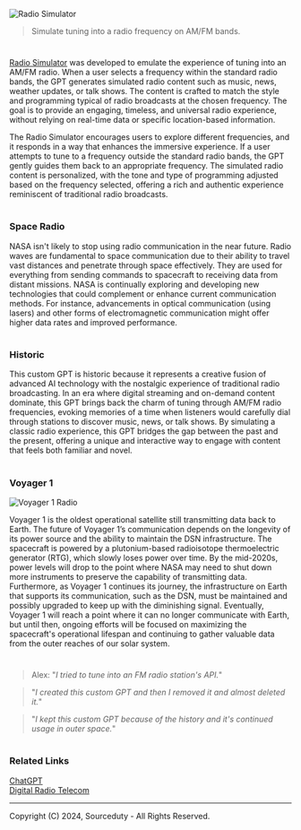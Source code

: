 ![Radio Simulator](https://github.com/user-attachments/assets/c1b6cd06-817b-4d69-88fe-0583f095c5f0)

> Simulate tuning into a radio frequency on AM/FM bands.

#

[Radio Simulator](https://chatgpt.com/g/g-C6JfFmHnG-radio-simulator) was developed to emulate the experience of tuning into an AM/FM radio. When a user selects a frequency within the standard radio bands, the GPT generates simulated radio content such as music, news, weather updates, or talk shows. The content is crafted to match the style and programming typical of radio broadcasts at the chosen frequency. The goal is to provide an engaging, timeless, and universal radio experience, without relying on real-time data or specific location-based information.

The Radio Simulator encourages users to explore different frequencies, and it responds in a way that enhances the immersive experience. If a user attempts to tune to a frequency outside the standard radio bands, the GPT gently guides them back to an appropriate frequency. The simulated radio content is personalized, with the tone and type of programming adjusted based on the frequency selected, offering a rich and authentic experience reminiscent of traditional radio broadcasts.

#
### Space Radio

NASA isn't likely to stop using radio communication in the near future. Radio waves are fundamental to space communication due to their ability to travel vast distances and penetrate through space effectively. They are used for everything from sending commands to spacecraft to receiving data from distant missions. NASA is continually exploring and developing new technologies that could complement or enhance current communication methods. For instance, advancements in optical communication (using lasers) and other forms of electromagnetic communication might offer higher data rates and improved performance.

#
### Historic 

This custom GPT is historic because it represents a creative fusion of advanced AI technology with the nostalgic experience of traditional radio broadcasting. In an era where digital streaming and on-demand content dominate, this GPT brings back the charm of tuning through AM/FM radio frequencies, evoking memories of a time when listeners would carefully dial through stations to discover music, news, or talk shows. By simulating a classic radio experience, this GPT bridges the gap between the past and the present, offering a unique and interactive way to engage with content that feels both familiar and novel.

#
### Voyager 1

![Voyager 1 Radio](https://github.com/user-attachments/assets/589c6f37-c94c-463a-a515-3f4e4c51994c)

Voyager 1 is the oldest operational satellite still transmitting data back to Earth. The future of Voyager 1’s communication depends on the longevity of its power source and the ability to maintain the DSN infrastructure. The spacecraft is powered by a plutonium-based radioisotope thermoelectric generator (RTG), which slowly loses power over time. By the mid-2020s, power levels will drop to the point where NASA may need to shut down more instruments to preserve the capability of transmitting data. Furthermore, as Voyager 1 continues its journey, the infrastructure on Earth that supports its communication, such as the DSN, must be maintained and possibly upgraded to keep up with the diminishing signal. Eventually, Voyager 1 will reach a point where it can no longer communicate with Earth, but until then, ongoing efforts will be focused on maximizing the spacecraft's operational lifespan and continuing to gather valuable data from the outer reaches of our solar system.

#

> Alex: "*I tried to tune into an FM radio station's API.*"

> "*I created this custom GPT and then I removed it and almost deleted it.*"

> "*I kept this custom GPT because of the history and it's continued usage in outer space.*"

#
### Related Links

[ChatGPT](https://github.com/sourceduty/ChatGPT)
<br>
[Digital Radio Telecom](https://github.com/sourceduty/Digital_Radio_Telecom)

***
Copyright (C) 2024, Sourceduty - All Rights Reserved.
